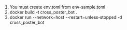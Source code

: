 1) You must create env.toml from env-sample.toml
2) docker build -t cross_poster_bot .
3) docker run --network=host --restart=unless-stopped -d cross_poster_bot
